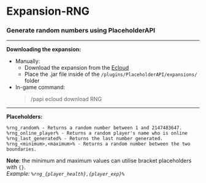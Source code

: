 # Expansion-RNG
### Generate random numbers using PlaceholderAPI
----

**Downloading the expansion:**
* Manually: 
  * Download the expansion from the [Ecloud](https://api.extendedclip.com/expansions/rng/)
  * Place the .jar file inside of the `/plugins/PlaceholderAPI/expansions/` folder
* In-game command:
  > /papi ecloud download RNG
----

**Placeholders:**
```
%rng_random% - Returns a random number between 1 and 2147483647.
%rng_online_player% - Returns a random player's name who is online
%rng_last_generated% - Returns the last number generated.
%rng_<minimum>,<maximum>% - Returns a random number between the two boundaries.
```
**Note**: the minimum and maximum values can utilise bracket placeholders with `{}`.  
*Example: `%rng_{player_health},{player_exp}%`*  
